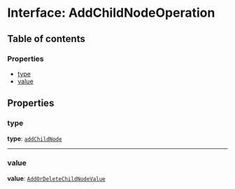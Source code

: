 # Interface: AddChildNodeOperation

## Table of contents

### Properties

* [type](/auto-docs/fixed-layout-editor/interfaces/AddChildNodeOperation.md#type)
* [value](/auto-docs/fixed-layout-editor/interfaces/AddChildNodeOperation.md#value)

## Properties

### type

**type**: [`addChildNode`](/auto-docs/fixed-layout-editor/enums/OperationType.md#addchildnode)

***

### value

**value**: [`AddOrDeleteChildNodeValue`](/auto-docs/fixed-layout-editor/interfaces/AddOrDeleteChildNodeValue.md)
